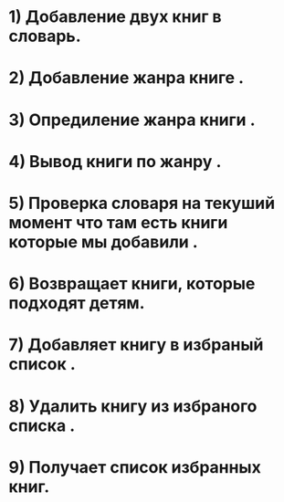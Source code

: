 # 1) Добавление двух книг в словарь.
# 2) Добавление жанра книге .
# 3) Опредиление жанра книги .
# 4) Вывод книги по жанру .
# 5) Проверка словаря на текуший момент что там есть книги которые мы добавили .
# 6) Возвращает книги, которые подходят детям.
# 7) Добавляет книгу в избраный список .
# 8) Удалить книгу из избраного списка .
# 9) Получает список избранных книг.